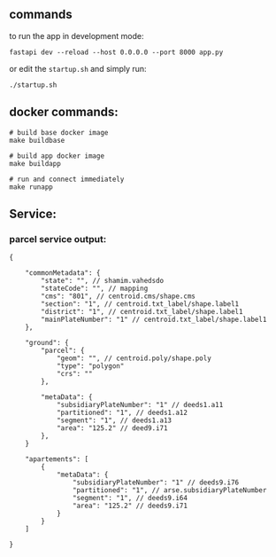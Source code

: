 

## commands

to run the app in development mode:

    fastapi dev --reload --host 0.0.0.0 --port 8000 app.py

or edit the `startup.sh` and simply run:

    ./startup.sh


## docker commands:

    # build base docker image
    make buildbase

    # build app docker image
    make buildapp

    # run and connect immediately
    make runapp


## Service:

### parcel service output:

    {

        "commonMetadata": {
            "state": "", // shamim.vahedsdo
            "stateCode": "", // mapping
            "cms": "801", // centroid.cms/shape.cms
            "section": "1", // centroid.txt_label/shape.label1 
            "district": "1", // centroid.txt_label/shape.label1
            "mainPlateNumber": "1" // centroid.txt_label/shape.label1
        },
        
        "ground": {
            "parcel": {
                "geom": "", // centroid.poly/shape.poly
                "type": "polygon"
                "crs": ""
            },

            "metaData": {
                "subsidiaryPlateNumber": "1" // deeds1.a11
                "partitioned": "1", // deeds1.a12
                "segment": "1", // deeds1.a13
                "area": "125.2" // deed9.i71
            },
        }

        "apartements": [
            {
                "metaData": {
                    "subsidiaryPlateNumber": "1" // deeds9.i76
                    "partitioned": "1", // arse.subsidiaryPlateNumber
                    "segment": "1", // deeds9.i64
                    "area": "125.2" // deeds9.i71
                }
            }
        ]

    }